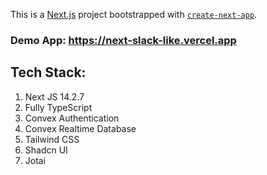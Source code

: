 This is a [Next.js](https://nextjs.org/) project bootstrapped with [`create-next-app`](https://github.com/vercel/next.js/tree/canary/packages/create-next-app).

### Demo App: https://next-slack-like.vercel.app

## Tech Stack:

1. Next JS 14.2.7
2. Fully TypeScript
3. Convex Authentication
4. Convex Realtime Database
5. Tailwind CSS
6. Shadcn UI
7. Jotai
